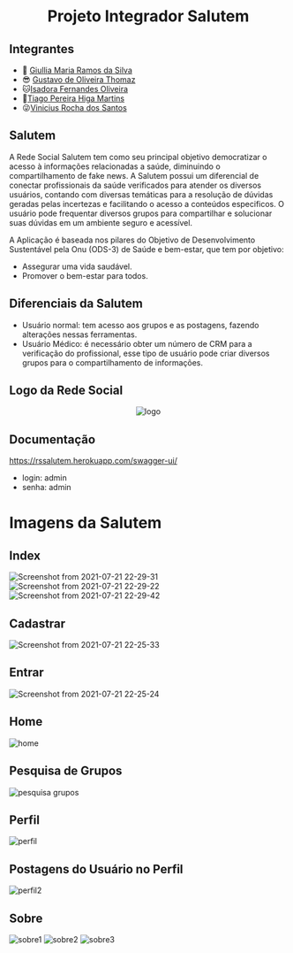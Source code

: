 <h1 align=center> Projeto Integrador Salutem </h1>
  
  
## Integrantes

 + 👀 [Giullia Maria Ramos da Silva](https://github.com/jujups "GitHub")
+ 😎 [Gustavo de Oliveira Thomaz](https://github.com/GustavoThomaz "GitHub")
+ 🐱[Isadora Fernandes Oliveira](https://github.com/Isaifo "GitHub")
+ 🤔[Tiago Pereira Higa Martins](https://github.com/tiagoHiga "GitHub")
+ 😜[Vinicius Rocha dos Santos](https://github.com/Rocha-Vinicius "GitHub")


## Salutem

A Rede Social Salutem tem como seu principal objetivo democratizar o acesso à informações relacionadas a saúde, diminuindo o compartilhamento de fake news. A Salutem possui um  diferencial de conectar profissionais da saúde verificados para atender os diversos usuários, contando com diversas temáticas para a resolução de dúvidas geradas pelas incertezas e facilitando o acesso a conteúdos especificos. O usuário pode frequentar diversos grupos para compartilhar e solucionar suas dúvidas em um ambiente seguro e acessível.

A Aplicação é baseada nos pilares do Objetivo de Desenvolvimento Sustentável pela Onu 
(ODS-3) de Saúde e bem-estar, que tem por objetivo:
+ Assegurar uma vida saudável. 
+ Promover o bem-estar para todos.

## Diferenciais da Salutem

+ Usuário normal: tem acesso aos grupos e as postagens, fazendo alterações nessas ferramentas.
+ Usuário Médico: é necessário obter um número de CRM para a verificação do profissional, esse tipo de usuário pode criar diversos grupos para o compartilhamento de informações.

## Logo da Rede Social
<div align=center>
<img    alt="logo" src="https://images-ext-2.discordapp.net/external/uYALRVu4D4WLMbtpv8jvn4XiqYd0ip5iVZay8PmM3n4/https/i.imgur.com/FguOnQN.png?width=386&height=375">
  
</div>

## Documentação

https://rssalutem.herokuapp.com/swagger-ui/

+ login: admin
+ senha: admin

# Imagens da Salutem


##  Index

![Screenshot from 2021-07-21 22-29-31](https://user-images.githubusercontent.com/64945428/126579719-a1a2a9ed-59f7-4caa-bce6-b21e595637e8.png)
![Screenshot from 2021-07-21 22-29-22](https://user-images.githubusercontent.com/64945428/126579724-34ab2b67-92e7-49c6-ae92-ae7c8449de81.png)
![Screenshot from 2021-07-21 22-29-42](https://user-images.githubusercontent.com/64945428/126579733-26c17419-3c4f-4fac-ab78-205f877d5f00.png)


## Cadastrar

![Screenshot from 2021-07-21 22-25-33](https://user-images.githubusercontent.com/64945428/126579671-5f29b355-ce2f-4d5a-ab2f-34620a5f11fb.png)



## Entrar

![Screenshot from 2021-07-21 22-25-24](https://user-images.githubusercontent.com/64945428/126579711-b9105422-7b12-47d1-ba9f-8cc14548132d.png)

## Home

![home](https://user-images.githubusercontent.com/64945428/126825902-7955ba45-50e8-42fa-983e-8a3e4f878978.png)


## Pesquisa de Grupos


![pesquisa grupos](https://user-images.githubusercontent.com/64945428/126825951-369ffac9-d761-4940-a8b4-fbd3e9aa3e3f.png)


## Perfil


![perfil](https://user-images.githubusercontent.com/64945428/126826052-b173b415-c133-4172-baa9-4c358e142218.png)


## Postagens do Usuário no Perfil

![perfil2](https://user-images.githubusercontent.com/64945428/126826136-8102bf28-8dcc-471d-aab9-6e4583010184.png)

## Sobre


![sobre1](https://user-images.githubusercontent.com/64945428/126826230-a7d6877c-28ed-49aa-9000-f17a0f684c52.png)
![sobre2](https://user-images.githubusercontent.com/64945428/126826241-f62d9c0f-12be-40ad-9dba-456689ac4ca7.png)
![sobre3](https://user-images.githubusercontent.com/64945428/126826252-7fd37423-3eff-4b1a-99c5-0ebbed88fe79.png)







